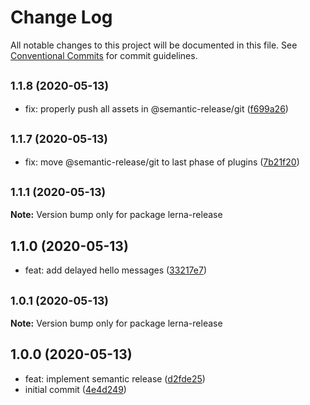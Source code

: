 # Change Log

All notable changes to this project will be documented in this file.
See [Conventional Commits](https://conventionalcommits.org) for commit guidelines.

## <small>1.1.8 (2020-05-13)</small>

* fix: properly push all assets in @semantic-release/git ([f699a26](https://github.com/felskov/lerna-release/commit/f699a26))





## <small>1.1.7 (2020-05-13)</small>

* fix: move @semantic-release/git to last phase of plugins ([7b21f20](https://github.com/felskov/lerna-release/commit/7b21f20))





## <small>1.1.1 (2020-05-13)</small>

**Note:** Version bump only for package lerna-release





## 1.1.0 (2020-05-13)

* feat: add delayed hello messages ([33217e7](https://github.com/felskov/lerna-release/commit/33217e7))





## <small>1.0.1 (2020-05-13)</small>

**Note:** Version bump only for package lerna-release





## 1.0.0 (2020-05-13)

* feat: implement semantic release ([d2fde25](https://github.com/felskov/lerna-release/commit/d2fde25))
* initial commit ([4e4d249](https://github.com/felskov/lerna-release/commit/4e4d249))
